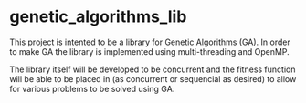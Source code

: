 genetic_algorithms_lib
======================

This project is intented to be a library for Genetic Algorithms (GA). In order to make GA the library is implemented using multi-threading and OpenMP.

The library itself will be developed to be concurrent and the fitness function will be able to be placed in (as concurrent or sequencial as desired) to allow for various problems to be solved using GA.
